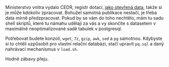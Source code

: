 Ministerstvo vnitra vydalo CEDR, registr dotací, [jako otevřená data](http://cedr.mfcr.cz/Cedr3InternetV419/OpenData/DocumentationPage.aspx), takže si je může kdokoliv zpracovat. Bohužel samotná publikace nestačí, je třeba data mírně předzpracovat. Pokud by se vám do toho nechtělo, mám tu sadu shell skriptů, které tu námahu udělají za vás a vy skončíte s datasetem v maximálně neoptimalizované sadě tabulek v postgresql.

Potřebovat budete konzoli, `wget`, `7z`, `gzip`, `awk`, `sed` a `pg` samotnou. Kdybyste si to chtěli uzpůsobit pro vlastní relační databázi, stačí upravit `pq.sql` a daný nahrávací mechanismus v `load.sh`.

Hodně zábavy přeju.